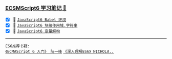 ### <a href="#top" id="top"> ECSMScript6 学习笔记 :maple_leaf:</a>

- [x] :maple_leaf: [`JavaScript6 Babel 环境`](https://github.com/kickgod/Front-End/blob/master/Javascript/Javascript6/ES6Babel.md)
- [x] :maple_leaf: [`JavaScript6 块级作用域.字符串`](https://github.com/kickgod/Front-End/blob/master/Javascript/Javascript6/ECS6LetConstString.md)
- [x] :maple_leaf: [`JavaScript6 变量解构`](https://github.com/kickgod/Front-End/blob/master/Javascript/Javascript6/ECS6VariableAssignment.md)

-----
`ES6推荐书籍:` <br/>
[`《ECMAScript 6 入门》 阮一峰`](http://es6.ruanyifeng.com/) [`《深入理解ES6》 NICHOLA..`](https://segmentfault.com/a/1190000010199272)

